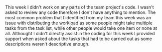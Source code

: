 This week I didn't work on any parts of the team project's code. I wasn't asked to review any code therefore I don't have anything to mention.
The most common problem that I identified from my team this week was an issue with distributing the workload as some people might take multiple tasks from the task list, while other people would take one item or none at all.
Althought I didn't directly assist in the coding for this week I provided support when asked about the tasks that had to be carried out as some descriptions weren't descriptive enough.
